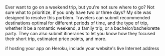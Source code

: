 Ever want to go on a weekend trip, but you're not sure where to go?  Not sure what to prioritize, if you only have two or three days?
My site was designed to resolve this porblem.  Travelers can submit recommended destinations optimal for different periods of time, and the type of trip, whether it be a romantic weekend, a family trip, or a bachelor/bachelorette party.
They can also submit itineraries to let you know how they focused their short trip, estimated price points, and more.

if hosting your app on Heroku, include your website's live Internet address
